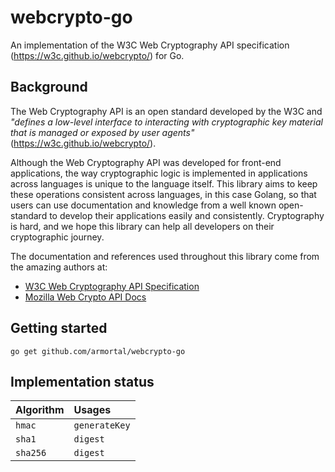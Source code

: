 # webcrypto-go
An implementation of the W3C Web Cryptography API specification (https://w3c.github.io/webcrypto/) for Go.

## Background

The Web Cryptography API is an open standard developed by the W3C and *"defines a low-level interface to interacting with cryptographic key material that is managed or exposed by user agents"* (https://w3c.github.io/webcrypto/).

Although the Web Cryptography API was developed for front-end applications, the way cryptographic logic is implemented in applications across languages is unique to the language itself. This library aims to keep these operations consistent across languages, in this case Golang, so that users can use documentation and knowledge from a well known open-standard to develop their applications easily and consistently. Cryptography is hard, and we hope this library can help all developers on their cryptographic journey.

The documentation and references used throughout this library come from the amazing authors at:
- [W3C Web Cryptography API Specification](https://w3c.github.io/webcrypto/)
- [Mozilla Web Crypto API Docs](https://developer.mozilla.org/en-US/docs/Web/API/Web_Crypto_API)

## Getting started

`go get github.com/armortal/webcrypto-go`

## Implementation status

| Algorithm | Usages | 
| :-------- | :---------- |
| `hmac` | `generateKey` |
| `sha1` | `digest` |
| `sha256` | `digest` |